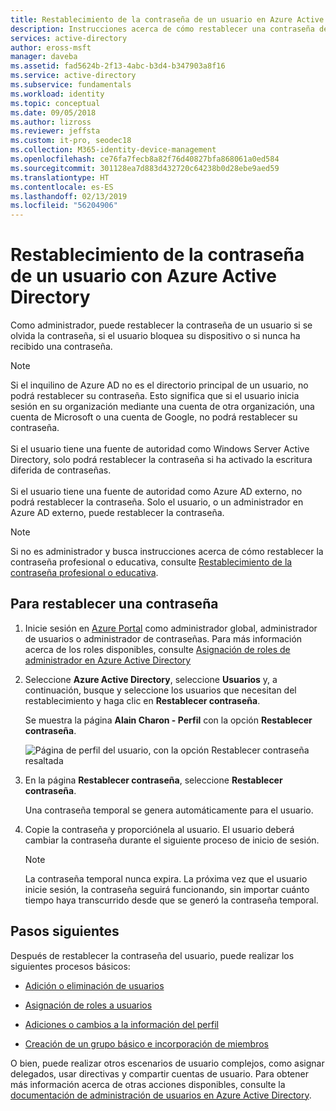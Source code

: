 ```yaml
---
title: Restablecimiento de la contraseña de un usuario en Azure Active Directory | Microsoft Docs
description: Instrucciones acerca de cómo restablecer una contraseña de usuario con Azure Active Directory.
services: active-directory
author: eross-msft
manager: daveba
ms.assetid: fad5624b-2f13-4abc-b3d4-b347903a8f16
ms.service: active-directory
ms.subservice: fundamentals
ms.workload: identity
ms.topic: conceptual
ms.date: 09/05/2018
ms.author: lizross
ms.reviewer: jeffsta
ms.custom: it-pro, seodec18
ms.collection: M365-identity-device-management
ms.openlocfilehash: ce76fa7fecb8a82f76d40827bfa868061a0ed584
ms.sourcegitcommit: 301128ea7d883d432720c64238b0d28ebe9aed59
ms.translationtype: HT
ms.contentlocale: es-ES
ms.lasthandoff: 02/13/2019
ms.locfileid: "56204906"
---
```

# <a name="reset-a-users-password-using-azure-active-directory"></a>Restablecimiento de la contraseña de un usuario con Azure Active Directory
Como administrador, puede restablecer la contraseña de un usuario si se olvida la contraseña, si el usuario bloquea su dispositivo o si nunca ha recibido una contraseña.

>[!Note]
>Si el inquilino de Azure AD no es el directorio principal de un usuario, no podrá restablecer su contraseña. Esto significa que si el usuario inicia sesión en su organización mediante una cuenta de otra organización, una cuenta de Microsoft o una cuenta de Google, no podrá restablecer su contraseña.<br><br>Si el usuario tiene una fuente de autoridad como Windows Server Active Directory, solo podrá restablecer la contraseña si ha activado la escritura diferida de contraseñas.<br><br>Si el usuario tiene una fuente de autoridad como Azure AD externo, no podrá restablecer la contraseña. Solo el usuario, o un administrador en Azure AD externo, puede restablecer la contraseña.

>[!Note]
>Si no es administrador y busca instrucciones acerca de cómo restablecer la contraseña profesional o educativa, consulte [Restablecimiento de la contraseña profesional o educativa](../user-help/active-directory-passwords-update-your-own-password.md).

## <a name="to-reset-a-password"></a>Para restablecer una contraseña

1. Inicie sesión en [Azure Portal](https://portal.azure.com/) como administrador global, administrador de usuarios o administrador de contraseñas. Para más información acerca de los roles disponibles, consulte [Asignación de roles de administrador en Azure Active Directory](../users-groups-roles/directory-assign-admin-roles.md#available-roles)

2. Seleccione **Azure Active Directory**, seleccione **Usuarios** y, a continuación, busque y seleccione los usuarios que necesitan del restablecimiento y haga clic en **Restablecer contraseña**.

    Se muestra la página **Alain Charon - Perfil** con la opción **Restablecer contraseña**.

    ![Página de perfil del usuario, con la opción Restablecer contraseña resaltada](media/active-directory-users-reset-password-azure-portal/user-profile-reset-password-link.png)

3. En la página **Restablecer contraseña**, seleccione **Restablecer contraseña**.

    Una contraseña temporal se genera automáticamente para el usuario.

4. Copie la contraseña y proporciónela al usuario. El usuario deberá cambiar la contraseña durante el siguiente proceso de inicio de sesión.

    >[!Note]
    >La contraseña temporal nunca expira. La próxima vez que el usuario inicie sesión, la contraseña seguirá funcionando, sin importar cuánto tiempo haya transcurrido desde que se generó la contraseña temporal.

## <a name="next-steps"></a>Pasos siguientes
Después de restablecer la contraseña del usuario, puede realizar los siguientes procesos básicos:

- [Adición o eliminación de usuarios](add-users-azure-active-directory.md)

- [Asignación de roles a usuarios](active-directory-users-assign-role-azure-portal.md)

- [Adiciones o cambios a la información del perfil](active-directory-users-profile-azure-portal.md)

- [Creación de un grupo básico e incorporación de miembros](active-directory-groups-create-azure-portal.md)

O bien, puede realizar otros escenarios de usuario complejos, como asignar delegados, usar directivas y compartir cuentas de usuario. Para obtener más información acerca de otras acciones disponibles, consulte la [documentación de administración de usuarios en Azure Active Directory](../users-groups-roles/index.yml).

